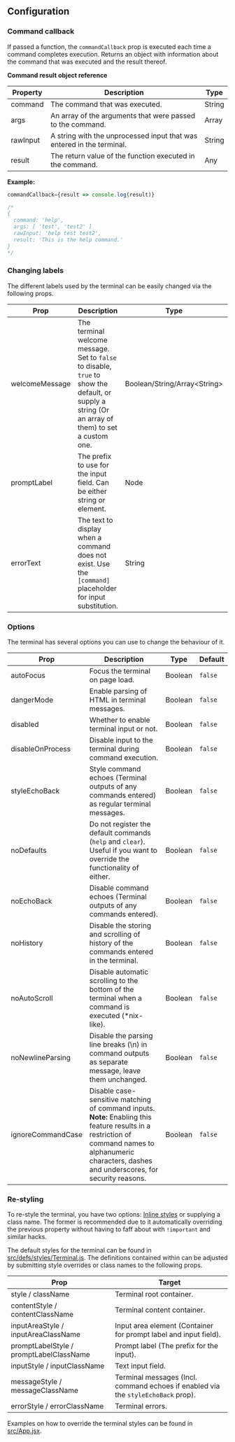 ## Configuration

### Command callback

If passed a function, the `commandCallback` prop is executed each time a command completes execution. Returns an object with information about the command that was executed and the result thereof.

**Command result object reference**

| Property | Description | Type |
| -------- | ----------- | ---- |
| command | The command that was executed. | String |
| args | An array of the arguments that were passed to the command. | Array |
| rawInput | A string with the unprocessed input that was entered in the terminal. | String |
| result | The return value of the function executed in the command. | Any |

**Example:**
```jsx
commandCallback={result => console.log(result)}

/*
{
  command: 'help',
  args: [ 'test', 'test2' ]
  rawInput: 'help test test2',
  result: 'This is the help command.'
}
*/
```


### Changing labels

The different labels used by the terminal can be easily changed via the following props.

| Prop | Description | Type | Default |
| ---- | ----------- | ---- | ------- |
| welcomeMessage | The terminal welcome message. Set to `false` to disable, `true` to show the default, or supply a string (Or an array of them) to set a custom one. | Boolean/String/Array<String\> | `false` |
| promptLabel | The prefix to use for the input field. Can be either string or element. | Node | `$` |
| errorText | The text to display when a command does not exist. Use the `[command]` placeholder for input substitution. | String | `Command '[command]' not found!` |

### Options

The terminal has several options you can use to change the behaviour of it.

| Prop | Description | Type | Default |
| ---- | ----------- | ---- | ------- |
| autoFocus | Focus the terminal on page load. | Boolean | `false` |
| dangerMode | Enable parsing of HTML in terminal messages. | Boolean | `false` |
| disabled | Whether to enable terminal input or not. | Boolean | `false` |
| disableOnProcess | Disable input to the terminal during command execution. | Boolean | `false` |
| styleEchoBack | Style command echoes (Terminal outputs of any commands entered) as regular terminal messages. | Boolean | `false` |
| noDefaults | Do not register the default commands (`help` and `clear`). Useful if you want to override the functionality of either. | Boolean | `false` |
| noEchoBack | Disable command echoes (Terminal outputs of any commands entered). | Boolean | `false` |
| noHistory | Disable the storing and scrolling of history of the commands entered in the terminal. | Boolean | `false` |
| noAutoScroll | Disable automatic scrolling to the bottom of the terminal when a command is executed (*nix-like). | Boolean | `false` |
| noNewlineParsing | Disable the parsing line breaks (\n) in command outputs as separate message, leave them unchanged. | Boolean | `false` |
| ignoreCommandCase | Disable case-sensitive matching of command inputs. **Note:** Enabling this feature results in a restriction of command names to alphanumeric characters, dashes and underscores, for security reasons. | Boolean | `false` |

### Re-styling

To re-style the terminal, you have two options: [Inline styles](https://reactjs.org/docs/dom-elements.html#style) or supplying a class name. The former is recommended due to it automatically overriding the previous property without having to faff about with `!important` and similar hacks.

The default styles for the terminal can be found in [src/defs/styles/Terminal.js](../src/defs/styles/Terminal.js). The definitions contained within can be adjusted by submitting style overrides or class names to the following props.

| Prop | Target |
| ---- | ------ |
| style / className | Terminal root container. |
| contentStyle / contentClassName | Terminal content container. |
| inputAreaStyle / inputAreaClassName | Input area element (Container for prompt label and input field). |
| promptLabelStyle / promptLabelClassName | Prompt label (The prefix for the input). |
| inputStyle / inputClassName | Text input field. |
| messageStyle / messageClassName | Terminal messages (Incl. command echoes if enabled via the `styleEchoBack` prop). |
| errorStyle / errorClassName | Terminal errors. |

Examples on how to override the terminal styles can be found in [src/App.jsx](../src/App.jsx).
